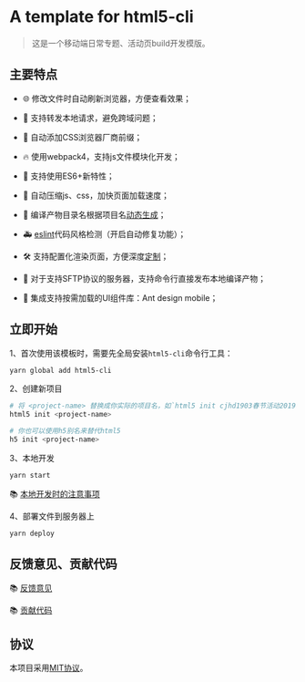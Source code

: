 # A template for html5-cli

> 这是一个移动端日常专题、活动页build开发模版。

## 主要特点

* 🌐 修改文件时自动刷新浏览器，方便查看效果；

* 🙈 支持转发本地请求，避免跨域问题；

* 💪 自动添加CSS浏览器厂商前缀；

* 🔥 使用webpack4，支持js文件模块化开发；

* 👫 支持使用ES6+新特性；

* 🏇 自动压缩js、css，加快页面加载速度；

* 🏏 编译产物目录名根据项目名[动态生成](./docs/compile-folder-name.md)；

* 🚑 [eslint](./docs/eslint.md)代码风格检测（开启自动修复功能）；

* 🛠 支持配置化渲染页面，方便深度[定制](./docs/configurable.md)；

* 🚀 对于支持SFTP协议的服务器，支持命令行直接发布本地编译产物；

* 🥤 集成支持按需加载的UI组件库：Ant design mobile；

## 立即开始

1、首次使用该模板时，需要先全局安装`html5-cli`命令行工具：

```bash
yarn global add html5-cli
```

2、创建新项目

```bash
# 将 <project-name> 替换成你实际的项目名，如`html5 init cjhd1903春节活动2019年3月`
html5 init <project-name>

# 你也可以使用h5别名来替代html5
h5 init <project-name>
```

3、本地开发

```bash
yarn start
```

📚 [本地开发时的注意事项](./docs/develop-note.md)

4、部署文件到服务器上

```bash
yarn deploy
```

## 反馈意见、贡献代码

📚 [反馈意见](./docs/feedback.md)

📚 [贡献代码](./docs/contribution.md)

## 协议

本项目采用[MIT协议](./LICENSE)。
